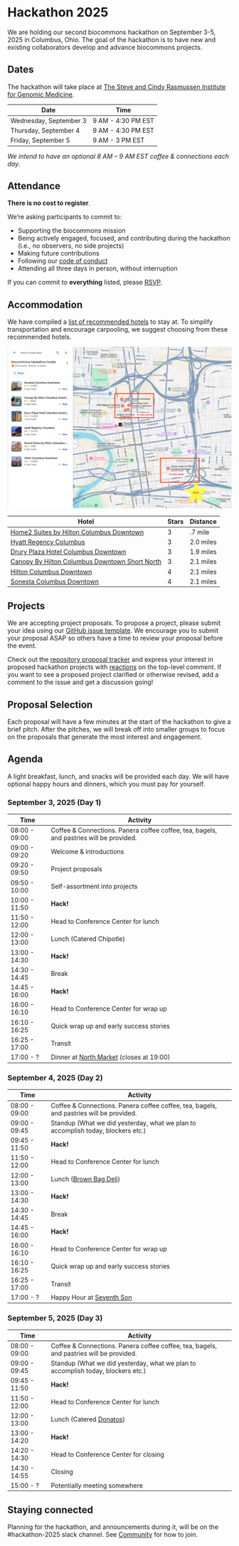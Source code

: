 # Hackathon 2025

We are holding our second biocommons hackathon on September 3-5, 2025 in Columbus, Ohio.
The goal of the hackathon is to have new and existing collaborators develop and advance
biocommons projects.

## Dates

The hackathon will take place at
[The Steve and Cindy Rasmussen Institute for Genomic Medicine](https://g.co/kgs/omrj1Pv).

| Date | Time |
| ---- | ---- |
| Wednesday, September 3 | 9 AM - 4:30 PM EST |
| Thursday, September 4 | 9 AM - 4:30 PM EST |
| Friday, September 5 | 9 AM - 3 PM EST |

_We intend to have an optional 8 AM – 9 AM EST coffee & connections each day._

## Attendance

**There is no cost to register**.

We’re asking participants to commit to:

- Supporting the biocommons mission
- Being actively engaged, focused, and contributing during the hackathon (i.e., no observers, no side projects)
- Making future contributions
- Following our [code of conduct](../community/code-of-conduct.md)
- Attending all three days in person, without interruption

If you can commit to **everything** listed, please [RSVP](https://forms.gle/UX8oRzGbUJL3LTiYA).

## Accommodation

We have compiled a [list of recommended hotels](https://maps.app.goo.gl/fi57y43SXqwGigdM9)
to stay at. To simplify transportation and encourage carpooling, we suggest choosing
from these recommended hotels.

![Google Maps Recommended Hotels](../images/hackathon-2025-recommended-hotels.png)

| Hotel | Stars | Distance |
| ----- | ----- | -------- |
| [Home2 Suites by Hilton Columbus Downtown](https://maps.app.goo.gl/gaU5VbbFSWQrcq8v5) | 3 | .7 mile |
| [Hyatt Regency Columbus](https://maps.app.goo.gl/FW4biQFANn5Scc5i8) | 3 | 2.0 miles |
| [Drury Plaza Hotel Columbus Downtown](https://maps.app.goo.gl/EDMDPHqpXApuBeQC6) | 3 | 1.9 miles |
| [Canopy By Hilton Columbus Downtown Short North](https://maps.app.goo.gl/TAgGzuKNcq22msVd7) | 3 | 2.1 miles |
| [Hilton Columbus Downtown](https://maps.app.goo.gl/QRq3wVp1dQACWgac8) | 4 | 2.1 miles |
| [Sonesta Columbus Downtown](https://maps.app.goo.gl/hPNS86ZSwWYVw4pH6) | 4 | 2.1 miles |

## Projects

We are accepting project proposals. To propose a project, please submit your idea using
our [GitHub issue template](https://github.com/biocommons/hackathon/issues/new?template=hackathon-proposal.yml).
We encourage you to submit your proposal ASAP so others have a time to review your
proposal before the event.

Check out the [repository proposal tracker](https://github.com/biocommons/hackathon/issues?q=is%3Aissue%20state%3Aopen%20label%3A%22hackathon%202025%22)
and express your interest in proposed hackathon projects with
[reactions](https://github.blog/news-insights/product-news/add-reactions-to-pull-requests-issues-and-comments/)
on the top-level comment. If you want to see a proposed project clarified or otherwise
revised, add a comment to the issue and get a discussion going!

## Proposal Selection

Each proposal will have a few minutes at the start of the hackathon to give a brief pitch.
After the pitches, we will break off into smaller groups to focus on the proposals that
generate the most interest and engagement.

## Agenda

A light breakfast, lunch, and snacks will be provided each day. We will have optional
happy hours and dinners, which you must pay for yourself.

### September 3, 2025 (Day 1)

| Time | Activity |
| ---- | -------- |
| 08:00 - 09:00 | Coffee & Connections. Panera coffee coffee, tea, bagels, and pastries will be provided. |
| 09:00 - 09:20 | Welcome & introductions |
| 09:20 - 09:50 | Project proposals |
| 09:50 - 10:00 | Self-assortment into projects |
| 10:00 - 11:50 | **Hack!** |
| 11:50 - 12:00 | Head to Conference Center for lunch |
| 12:00 - 13:00 | Lunch (Catered Chipotle) |
| 13:00 - 14:30 | **Hack!** |
| 14:30 - 14:45 | Break |
| 14:45 - 16:00 | **Hack!** |
| 16:00 - 16:10 | Head to Conference Center for wrap up |
| 16:10 - 16:25 | Quick wrap up and early success stories |
| 16:25 - 17:00 | Transit |
| 17:00 - ? | Dinner at [North Market](https://northmarket.org/location/downtown-market/) (closes at 19:00) |

### September 4, 2025 (Day 2)

| Time | Activity |
| ---- | -------- |
| 08:00 - 09:00 | Coffee & Connections. Panera coffee coffee, tea, bagels, and pastries will be provided. |
| 09:00 - 09:45 | Standup (What we did yesterday, what we plan to accomplish today, blockers etc.) |
| 09:45 - 11:50 | **Hack!** |
| 11:50 - 12:00 | Head to Conference Center for lunch |
| 12:00 - 13:00 | Lunch ([Brown Bag Deli](https://www.thebrownbaggv.com/menu-1)) |
| 13:00 - 14:30 | **Hack!** |
| 14:30 - 14:45 | Break |
| 14:45 - 16:00 | **Hack!** |
| 16:00 - 16:10 | Head to Conference Center for wrap up |
| 16:10 - 16:25 | Quick wrap up and early success stories |
| 16:25 - 17:00 | Transit |
| 17:00 - ? | Happy Hour at [Seventh Son](https://www.seventhsonbrewing.com/homepage) |

### September 5, 2025 (Day 3)

| Time | Activity |
| ---- | -------- |
| 08:00 - 09:00 | Coffee & Connections. Panera coffee coffee, tea, bagels, and pastries will be provided. |
| 09:00 - 09:45 | Standup (What we did yesterday, what we plan to accomplish today, blockers etc.) |
| 09:45 - 11:50 | **Hack!** |
| 11:50 - 12:00 | Head to Conference Center for lunch |
| 12:00 - 13:00 | Lunch (Catered [Donatos](https://www.donatos.com)) |
| 13:00 - 14:20 | **Hack!** |
| 14:20 - 14:30 | Head to Conference Center for closing |
| 14:30 - 14:55 | Closing |
| 15:00 - ? | Potentially meeting somewhere |

## Staying connected

Planning for the hackathon, and announcements during it, will be on the #hackathon-2025
slack channel.  See [Community](../community/index.md) for how to join.
